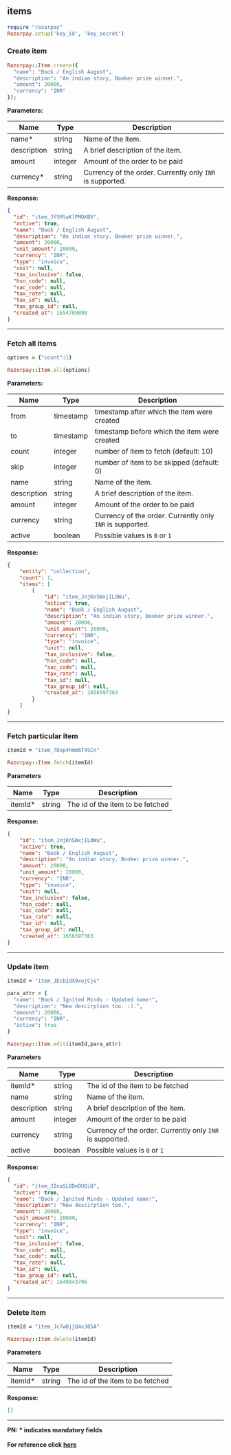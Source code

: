 ## items

```rb
require "razorpay"
Razorpay.setup('key_id', 'key_secret')
```

### Create item

```rb
Razorpay::Item.create({
  "name": "Book / English August",
  "description": "An indian story, Booker prize winner.",
  "amount": 20000,
  "currency": "INR"
});
```

**Parameters:**

| Name            | Type    | Description                                                                  |
|-----------------|---------|------------------------------------------------------------------------------|
| name*          | string | Name of the item.                    |
| description        | string  | A brief description of the item.  |
| amount         | integer  | Amount of the order to be paid     |
| currency*           | string  | Currency of the order. Currently only `INR` is supported.    |

**Response:**
```json
{
  "id": "item_Jf5MlwKlPMOKBV",
  "active": true,
  "name": "Book / English August",
  "description": "An indian story, Booker prize winner.",
  "amount": 20000,
  "unit_amount": 20000,
  "currency": "INR",
  "type": "invoice",
  "unit": null,
  "tax_inclusive": false,
  "hsn_code": null,
  "sac_code": null,
  "tax_rate": null,
  "tax_id": null,
  "tax_group_id": null,
  "created_at": 1654709890
}
```

-------------------------------------------------------------------------------------------------------

### Fetch all items

```rb
options = {"count":1}

Razorpay::Item.all(options)
```
**Parameters:**

| Name  | Type      | Description                                      |
|-------|-----------|--------------------------------------------------|
| from  | timestamp | timestamp after which the item were created  |
| to    | timestamp | timestamp before which the item were created |
| count | integer   | number of item to fetch (default: 10)        |
| skip  | integer   | number of item to be skipped (default: 0)    |
| name        | string | Name of the item.                    |
| description        | string  | A brief description of the item.  |
| amount         | integer  | Amount of the order to be paid     |
| currency           | string  | Currency of the order. Currently only `INR` is supported.    |
| active   | boolean  | Possible values is `0` or `1` |

**Response:**
```json
{
    "entity": "collection",
    "count": 1,
    "items": [
        {
            "id": "item_JnjKnSWxjILdWu",
            "active": true,
            "name": "Book / English August",
            "description": "An indian story, Booker prize winner.",
            "amount": 20000,
            "unit_amount": 20000,
            "currency": "INR",
            "type": "invoice",
            "unit": null,
            "tax_inclusive": false,
            "hsn_code": null,
            "sac_code": null,
            "tax_rate": null,
            "tax_id": null,
            "tax_group_id": null,
            "created_at": 1656597363
        }
    ]
}
```
-------------------------------------------------------------------------------------------------------
### Fetch particular item

```rb
itemId = "item_7Oxp4hmm6T4SCn"

Razorpay::Item.fetch(itemId)
```
**Parameters**

| Name     | Type   | Description                         |
|----------|--------|-------------------------------------|
| itemId* | string | The id of the item to be fetched |

**Response:**
```json
{
    "id": "item_JnjKnSWxjILdWu",
    "active": true,
    "name": "Book / English August",
    "description": "An indian story, Booker prize winner.",
    "amount": 20000,
    "unit_amount": 20000,
    "currency": "INR",
    "type": "invoice",
    "unit": null,
    "tax_inclusive": false,
    "hsn_code": null,
    "sac_code": null,
    "tax_rate": null,
    "tax_id": null,
    "tax_group_id": null,
    "created_at": 1656597363
}
```

-------------------------------------------------------------------------------------------------------

### Update item

```rb
itemId = "item_JDcbIdX9xojCje"

para_attr = {
  "name": "Book / Ignited Minds - Updated name!",
  "description": "New descirption too. :).",
  "amount": 20000,
  "currency": "INR",
  "active": true
}

Razorpay::Item.edit(itemId,para_attr)
```
**Parameters**

| Name     | Type   | Description                         |
|----------|--------|-------------------------------------|
| itemId* | string | The id of the item to be fetched |
| name       | string | Name of the item.                    |
| description  | string  | A brief description of the item.  |
| amount         | integer  | Amount of the order to be paid     |
| currency           | string  | Currency of the order. Currently only `INR` is supported.    |
| active   | boolean  | Possible values is `0` or `1` |

**Response:**
```json
{
  "id": "item_JInaSLODeDUQiQ",
  "active": true,
  "name": "Book / Ignited Minds - Updated name!",
  "description": "New descirption too.",
  "amount": 20000,
  "unit_amount": 20000,
  "currency": "INR",
  "type": "invoice",
  "unit": null,
  "tax_inclusive": false,
  "hsn_code": null,
  "sac_code": null,
  "tax_rate": null,
  "tax_id": null,
  "tax_group_id": null,
  "created_at": 1649843796
}
```
-------------------------------------------------------------------------------------------------------
### Delete item

```rb
itemId = "item_Jc7wDjjQ4x305A"

Razorpay::Item.delete(itemId)
```
**Parameters**

| Name     | Type   | Description                         |
|----------|--------|-------------------------------------|
| itemId* | string | The id of the item to be fetched |

**Response:**
```json
[]
```
-------------------------------------------------------------------------------------------------------

**PN: * indicates mandatory fields**
<br>
<br>
**For reference click [here](https://razorpay.com/docs/api/items)**